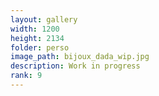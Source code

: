 ```yaml
---
layout: gallery
width: 1200
height: 2134
folder: perso
image_path: bijoux_dada_wip.jpg
description: Work in progress
rank: 9
---
```

